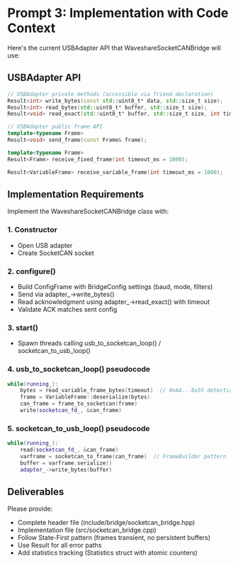 # Prompt 3: Implementation with Code Context

Here's the current USBAdapter API that WaveshareSocketCANBridge will use:

## USBAdapter API

```cpp
// USBAdapter private methods (accessible via friend declaration)
Result<int> write_bytes(const std::uint8_t* data, std::size_t size);
Result<int> read_bytes(std::uint8_t* buffer, std::size_t size);
Result<void> read_exact(std::uint8_t* buffer, std::size_t size, int timeout_ms);

// USBAdapter public frame API
template<typename Frame>
Result<void> send_frame(const Frame& frame);

template<typename Frame>
Result<Frame> receive_fixed_frame(int timeout_ms = 1000);

Result<VariableFrame> receive_variable_frame(int timeout_ms = 1000);
```

## Implementation Requirements

Implement the WaveshareSocketCANBridge class with:

### 1. Constructor
- Open USB adapter
- Create SocketCAN socket

### 2. configure()
- Build ConfigFrame with BridgeConfig settings (baud, mode, filters)
- Send via adapter_->write_bytes()
- Read acknowledgment using adapter_->read_exact() with timeout
- Validate ACK matches sent config

### 3. start()
- Spawn threads calling usb_to_socketcan_loop() / socketcan_to_usb_loop()

### 4. usb_to_socketcan_loop() pseudocode

```cpp
while(running_):
    bytes = read_variable_frame_bytes(timeout)  // 0xAA...0x55 detection
    frame = VariableFrame::deserialize(bytes)
    can_frame = frame_to_socketcan(frame)
    write(socketcan_fd_, &can_frame)
```

### 5. socketcan_to_usb_loop() pseudocode

```cpp
while(running_):
    read(socketcan_fd_, &can_frame)
    varframe = socketcan_to_frame(can_frame)  // FrameBuilder pattern
    buffer = varframe.serialize()
    adapter_->write_bytes(buffer)
```

## Deliverables

Please provide:
- Complete header file (include/bridge/socketcan_bridge.hpp)
- Implementation file (src/socketcan_bridge.cpp)
- Follow State-First pattern (frames transient, no persistent buffers)
- Use Result<T> for all error paths
- Add statistics tracking (Statistics struct with atomic counters)
